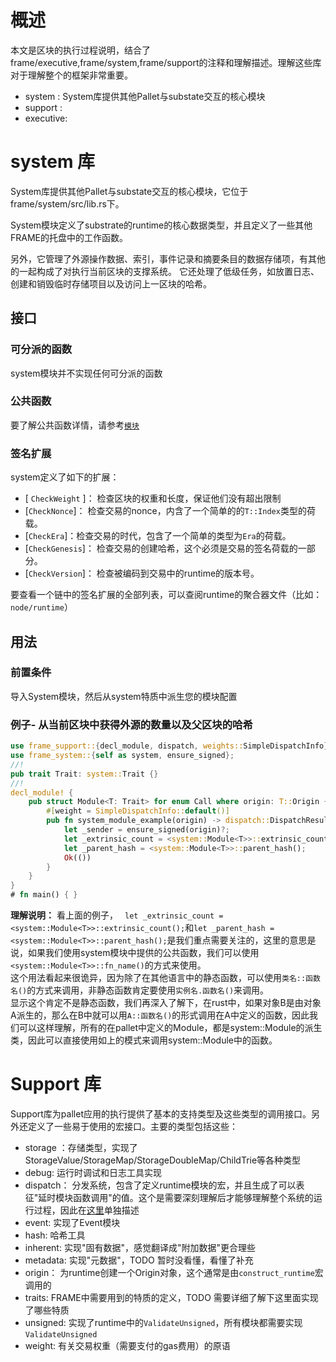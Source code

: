 # 概述 
本文是区块的执行过程说明，结合了frame/executive,frame/system,frame/support的注释和理解描述。理解这些库对于理解整个的框架非常重要。
 * system : System库提供其他Pallet与substate交互的核心模块
 * support :
 * executive: 
# system 库
System库提供其他Pallet与substate交互的核心模块，它位于frame/system/src/lib.rs下。

System模块定义了substrate的runtime的核心数据类型，并且定义了一些其他FRAME的托盘中的工作函数。

另外，它管理了外源操作数据、索引，事件记录和摘要条目的数据存储项，有其他的一起构成了对执行当前区块的支撑系统。 它还处理了低级任务，如放置日志、创建和销毁临时存储项目以及访问上一区块的哈希。

## 接口
### 可分派的函数
system模块并不实现任何可分派的函数
### 公共函数
要了解公共函数详情，请参考[`模块`](./sturct.Mudule.html)

### 签名扩展
system定义了如下的扩展：
- [ `CheckWeight` ]： 检查区块的权重和长度，保证他们没有超出限制  
- [`CheckNonce`]： 检查交易的nonce，内含了一个简单的的`T::Index`类型的荷载。  
- [`CheckEra`]：检查交易的时代，包含了一个简单的类型为`Era`的荷载。
- [`CheckGenesis`]： 检查交易的创建哈希，这个必须是交易的签名荷载的一部分。
- [`CheckVersion`]： 检查被编码到交易中的runtime的版本号。 

要查看一个链中的签名扩展的全部列表，可以查阅runtime的聚合器文件（比如：`node/runtime`）

## 用法

### 前置条件
导入System模块，然后从system特质中派生您的模块配置
### 例子- 从当前区块中获得外源的数量以及父区块的哈希

```rust
use frame_support::{decl_module, dispatch, weights::SimpleDispatchInfo};
use frame_system::{self as system, ensure_signed};
//!
pub trait Trait: system::Trait {}
//!
decl_module! {
    pub struct Module<T: Trait> for enum Call where origin: T::Origin {
        #[weight = SimpleDispatchInfo::default()]
        pub fn system_module_example(origin) -> dispatch::DispatchResult {
            let _sender = ensure_signed(origin)?;
            let _extrinsic_count = <system::Module<T>>::extrinsic_count();
            let _parent_hash = <system::Module<T>>::parent_hash();
            Ok(())
        }
    }
}
# fn main() { }
```

**理解说明：**
看上面的例子，
` let _extrinsic_count = <system::Module<T>>::extrinsic_count();`和`let _parent_hash = <system::Module<T>>::parent_hash();`是我们重点需要关注的，这里的意思是说，如果我们使用system模块中提供的公共函数，我们可以使用`<system::Module<T>>::fn_name()`的方式来使用。  
这个用法看起来很诡异，因为除了在其他语言中的静态函数，可以使用`类名::函数名()`的方式来调用，非静态函数肯定要使用`实例名.函数名()`来调用。  
显示这个肯定不是静态函数，我们再深入了解下，在rust中，如果对象B是由对象A派生的，那么在B中就可以用`A::函数名()`的形式调用在A中定义的函数，因此我们可以这样理解，所有的在pallet中定义的Module，都是system::Module的派生类，因此可以直接使用如上的模式来调用system::Module中的函数。

# Support 库 
Support库为pallet应用的执行提供了基本的支持类型及这些类型的调用接口。另外还定义了一些易于使用的宏接口。主要的类型包括这些：
* storage ：存储类型，实现了StorageValue/StorageMap/StorageDoubleMap/ChildTrie等各种类型
* debug: 运行时调试和日志工具实现
* dispatch： 分发系统，包含了定义runtime模块的宏，并且生成了可以表征"延时模块函数调用"的值。这个是需要深刻理解后才能够理解整个系统的运行过程，因此在[这里](./dispatch.md)单独描述
* event: 实现了Event模块
* hash: 哈希工具
* inherent: 实现"固有数据"，感觉翻译成"附加数据"更合理些
* metadata: 实现"元数据"，TODO 暂时没看懂，看懂了补充
* origin：  为runtime创建一个Origin对象，这个通常是由`construct_runtime`宏调用的
* traits:  FRAME中需要用到的特质的定义，TODO 需要详细了解下这里面实现了哪些特质
* unsigned: 实现了runtime中的`ValidateUnsigned`，所有模块都需要实现`ValidateUnsigned`
* weight: 有关交易权重（需要支付的gas费用）的原语